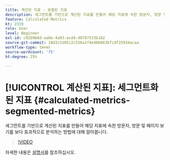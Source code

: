 ```yaml
---
title: 계산된 지표 - 분할된 지표
description: 세그먼트를 기반으로 계산된 지표를 만들어 해당 지표에 속한 방문자, 방문 및 페이지 보기를 보다 효과적으로 분석하는 방법에 대해 알아봅니다.
feature: Calculated Metrics
kt: 2319
role: User
level: Beginner
exl-id: c02b968d-aa0e-4a93-acd4-d8797533b182
source-git-commit: 18d3c3105c2c536a1f4e40b663bfcdf25934acaa
workflow-type: tm+mt
source-wordcount: '75'
ht-degree: 25%

---
```


# [!UICONTROL 계산된 지표]: 세그먼트화된 지표 {#calculated-metrics-segmented-metrics}

세그먼트를 기반으로 계산된 지표를 만들어 해당 지표에 속한 방문자, 방문 및 페이지 보기를 보다 효과적으로 분석하는 방법에 대해 알아봅니다.

>[!VIDEO](https://video.tv.adobe.com/v/25409/?quality=12&learn=on)

자세한 내용은 [설명서](https://experienceleague.adobe.com/docs/analytics/components/calculated-metrics/calcmetric-workflow/metrics-with-segments.html)를 참조하십시오.
